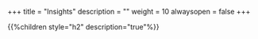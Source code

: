 +++
title = "Insights"
description = ""
weight = 10
alwaysopen = false
+++

{{%children style="h2" description="true"%}}

